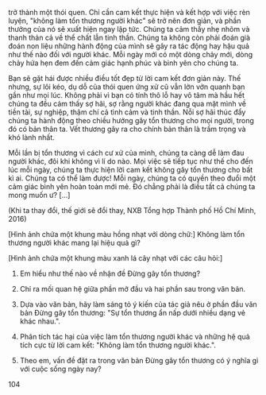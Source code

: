 trở thành một thói quen. Chỉ cần cam kết thực hiện và kết hợp với việc rèn luyện, "không làm tổn thương người khác" sẽ trở nên đơn giản, và phần thưởng của nó sẽ xuất hiện ngay lập tức. Chúng ta cảm thấy nhẹ nhõm và thanh thản cả về thể chất lẫn tinh thần. Chúng ta không còn phải đoán già đoán non liệu những hành động của mình sẽ gây ra tác động hay hậu quả như thế nào đối với người khác. Mỗi ngày mới có một dòng chảy mới, dòng chảy hứa hẹn đem đến cảm giác hạnh phúc và bình yên cho chúng ta.

Bạn sẽ gặt hái được nhiều điều tốt đẹp từ lời cam kết đơn giản này. Thế nhưng, sự lôi kéo, dụ dỗ của thói quen ứng xử cũ vẫn lởn vởn quanh bạn gần như mọi lúc. Không phải vì bạn có tính thô lỗ hay vô tâm mà hầu hết chúng ta đều cảm thấy sợ hãi, sợ rằng người khác đang qua mặt mình về tiền tài, sự nghiệp, thậm chí cả tình cảm và tinh thần. Nỗi sợ hãi thúc đẩy chúng ta hành động theo chiều hướng gây tổn thương cho mọi người, trong đó có bản thân ta. Vết thương gây ra cho chính bản thân là trầm trọng và khó lành nhất.

Mỗi lần bị tổn thương vì cách cư xử của mình, chúng ta càng dễ làm đau người khác, đôi khi không vì lí do nào. Mọi việc sẽ tiếp tục như thế cho đến lúc mỗi ngày, chúng ta thực hiện lời cam kết không gây tổn thương cho bất kì ai. Chúng ta có thể làm được! Mỗi ngày, chúng ta có quyền theo đuổi một cảm giác bình yên hoàn toàn mới mẻ. Đó chẳng phải là điều tất cả chúng ta mong muốn ư? [...]

(Khi ta thay đổi, thế giới sẽ đổi thay,
NXB Tổng hợp Thành phố Hồ Chí Minh, 2016)

[Hình ảnh chứa một khung màu hồng nhạt với dòng chữ:]
Không làm tổn thương người khác mang lại hiệu quả gì?

[Hình ảnh chứa một khung màu xanh lá cây nhạt với các câu hỏi:]

1. Em hiểu như thế nào về nhận đề Đừng gây tổn thương?

2. Chỉ ra mối quan hệ giữa phần mở đầu và hai phần sau trong văn bản.

3. Dựa vào văn bản, hãy làm sáng tỏ ý kiến của tác giả nêu ở phần đầu văn bản Đừng gây tổn thương: "Sự tổn thương ẩn nấp dưới nhiều dạng vẻ khác nhau.".

4. Phân tích tác hại của việc làm tổn thương người khác và những hệ quả tích cực từ lời cam kết: "Không làm tổn thương người khác.".

5. Theo em, vấn đề đặt ra trong văn bản Đừng gây tổn thương có ý nghĩa gì với cuộc sống ngày nay?

104